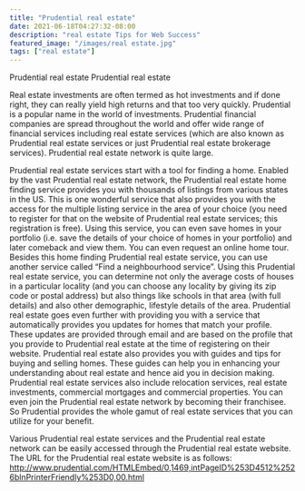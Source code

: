 ```yaml
---
title: "Prudential real estate"
date: 2021-06-18T04:27:32-08:00
description: "real estate Tips for Web Success"
featured_image: "/images/real estate.jpg"
tags: ["real estate"]
---
```


Prudential real estate
Prudential real estate

Real estate investments are often termed as hot investments and if done right, they can really yield high returns and that too very quickly. Prudential is a popular name in the world of investments. Prudential financial companies are spread throughout the world and offer wide range of financial services including real estate services (which are also known as Prudential real estate services or just Prudential real estate brokerage services). Prudential real estate network is quite large.

Prudential real estate services start with a tool for finding a home. Enabled by the vast Prudential real estate network, the Prudential real estate home finding service provides you with thousands of listings from various states in the US. This is one wonderful service that also provides you with the access for the multiple listing service in the area of your choice (you need to register for that on the website of Prudential real estate services; this registration is free). Using this service, you can even save homes in your portfolio (i.e. save the details of your choice of homes in your portfolio) and later comeback and view them. You can even request an online home tour. Besides this home finding Prudential real estate service, you can use another service called “Find a neighbourhood service”. Using this Prudential real estate service, you can determine not only the average costs of houses in a particular locality (and you can choose any locality by giving its zip code or postal address) but also things like schools in that area (with full details) and also other demographic, lifestyle details of the area. Prudential real estate goes even further with providing you with a service that automatically provides you updates for homes that match your profile. These updates are provided through email and are based on the profile that you provide to Prudential real estate at the time of registering on their website. Prudential real estate also provides you with guides and tips for buying and selling homes. These guides can help you in enhancing your understanding about real estate and hence aid you in decision making. Prudential real estate services also include relocation services, real estate investments, commercial mortgages and commercial properties. You can even join the Prudential real estate network by becoming their franchisee. So Prudential provides the whole gamut of real estate services that you can utilize for your benefit.

Various Prudential real estate services and the Prudential real estate network can be easily accessed through the Prudential real estate website. The URL for the Prudential real estate website is as follows:
http://www.prudential.com/HTMLEmbed/0,1469,intPageID%253D4512%2526blnPrinterFriendly%253D0,00.html

